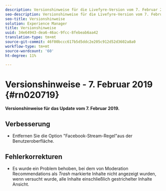 ```yaml
---
description: Versionshinweise für die Livefyre-Version vom 7. Februar 2019.
seo-description: Versionshinweise für die Livefyre-Version vom 7. Februar 2019.
seo-title: Versionshinweise
solution: Experience Manager
title: Versionshinweise
uuid: 34e64943-dea6-46ac-9fcc-8febeab6aa42
translation-type: tm+mt
source-git-commit: 46f00bccc617b5d5ddc2e205c912d52d3602a8a0
workflow-type: tm+mt
source-wordcount: '60'
ht-degree: 11%

---
```



# Versionshinweise - 7. Februar 2019 {#rn020719}

**Versionshinweise für das Update vom 7. Februar 2019.**

## Verbesserung

* Entfernen Sie die Option &quot;Facebook-Stream-Regel&quot;aus der Benutzeroberfläche.

## Fehlerkorrekturen

* Es wurde ein Problem behoben, bei dem von Moderation Recommendations als *Trash* markierte Inhalte nicht angezeigt wurden, wenn versucht wurde, alle Inhalte einschließlich gestrichelter Inhalte Ansicht.
